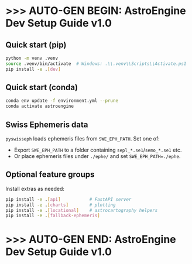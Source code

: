 # >>> AUTO-GEN BEGIN: AstroEngine Dev Setup Guide v1.0
## Quick start (pip)
```bash
python -m venv .venv
source .venv/bin/activate  # Windows: .\\.venv\\Scripts\\Activate.ps1
pip install -e .[dev]
```

## Quick start (conda)

```bash
conda env update -f environment.yml --prune
conda activate astroengine
```

## Swiss Ephemeris data

`pyswisseph` loads ephemeris files from `SWE_EPH_PATH`. Set one of:

* Export `SWE_EPH_PATH` to a folder containing `sepl_*.se1`/`semo_*.se1` etc.
* Or place ephemeris files under `./ephe/` and set `SWE_EPH_PATH=./ephe`.

## Optional feature groups

Install extras as needed:

```bash
pip install -e .[api]           # FastAPI server
pip install -e .[charts]        # plotting
pip install -e .[locational]    # astrocartography helpers
pip install -e .[fallback-ephemeris]
```

# >>> AUTO-GEN END: AstroEngine Dev Setup Guide v1.0
